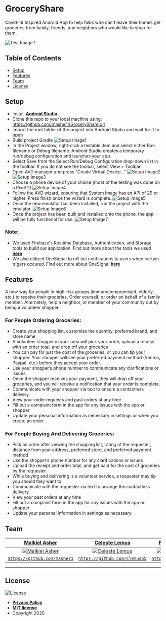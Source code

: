 # GroceryShare
Covid-19 Inspired Android App to help folks who can't leave their homes get groceries from family, friends, and neighbors who would like to shop for them.

![Test Image 1](https://github.com/masher1/GroceryShare/blob/malkiel/app/src/img/SocialScreen.png)

## Table of Contents
- [Setup](#setup)
- [Features](#features)
- [Team](#team)
- [License](#license)

## Setup
- Install **[Android Studio](https://developer.android.com/studio)**
- Clone this repo to your local machine using: https://github.com/masher1/GroceryShare.git
- Import the root folder of the project into Android Studio and wait for it to open
- Build project Gradle
![Setup Image1](https://github.com/masher1/GroceryShare/blob/master/app/src/img/Instructions%20pic%201.png)
- In the Project window, right-click a testable item and select either Run filename or Debug filename. Android Studio creates a temporary run/debug configuration and launches your app.
- Select Save from the Select Run/Debug Configuration drop-down list in the toolbar. If you do not see the toolbar, select View > Toolbar.
- Open AVD manager and press "Create Virtual Device..."
![Setup Image2](https://github.com/masher1/GroceryShare/blob/master/app/src/img/Instruction%20pic%202.png)
![Setup Image3](https://github.com/masher1/GroceryShare/blob/master/app/src/img/Instruction%20pic%203.png)
- Choose a phone device of your choice (most of the testing was done on a Pixel 2)
![Setup Image4](https://github.com/masher1/GroceryShare/blob/master/app/src/img/Instruction%20pic%204.png)
- Follow the AVD wizard, ensuring that System Image has an API of 29 or higher. Press finish once the wizard is complete. 
![Setup Image5](https://github.com/masher1/GroceryShare/blob/master/app/src/img/Instruction%20pic%205.png)
- Once the new emulator has been installed, run the project with the emulator.
![Setup Image6](https://github.com/masher1/GroceryShare/blob/master/app/src/img/Instruction%20pic%206.png)
- Once the project has been built and installed onto the phone, the app will be fully functional for use.
![Setup Image7](https://github.com/masher1/GroceryShare/blob/master/app/src/img/Instruction%20pic%207.png)

### Note:
- We used Firebase's Realtime Database, Authentication, and Storage tools to build our application. Find out more about the tools we used **[here](https://firebase.google.com/)**
- We also utilized OneSignal to roll out notifications to users when certain trigers occured. Find out more about OneSignal **[here](https://app.onesignal.com/)**

## Features

A new way for people in high-risk groups (immunocompromised, elderly, etc.) to receive their groceries. Order yourself, or order on behalf of a family member. Alternately, help a neighbor, or member of your community out by being a volunteer shopper.

### For People Ordering Groceries:
- Create your shopping list, customize the quantity, preferred brand, and store name
- A volunteer shopper in your area will pick your order, upload a receipt with an order total, and drop off your groceries
- You can pay for just the cost of the groceries, or you can tip your shopper. Your shopper will see your preferred payment method (Venmo, Paypal, etc.) before they accept your order.
- Use your shopper’s phone number to communicate any clarifications or issues.
- Once the shopper receives your payment, they will drop off your groceries, and you will receive a notification that your order is complete.
- Communicate with your shopper via text to ensure a contactless delivery
- View your order requests and past orders at any time
- Fill out a complaint form in the app for any issues with the app or shopper
- Update your personal information as necessary in settings or when you create an order

### For People Buying And Delivering Groceries:
- Pick an order after viewing the shopping list, rating of the requester, distance from your address, preferred store, and preferred payment method
- Use the shopper’s phone number for any clarifications or issues
- Upload the receipt and order total, and get paid for the cost of groceries by the requester
- While buying and delivering is a volunteer service, a requester may tip you should they want to
- Communicate with the requester via text to arrange the contactless delivery
- View your past orders at any time
- Fill out a complaint form in the app for any issues with the app or shopper
- Update your personal information in settings as necessary



## Team

| <a href="https://malkielasher.com" target="_blank">**Malkiel Asher**</a> | <a href="https://www.linkedin.com/in/celeste-lemus-806083195/" target="_blank">**Celeste Lemus**</a> | <a href="https://www.linkedin.com/in/fiona-powers-beggs-518a21170/" target="_blank">**Fiona Powers Beggs**</a> | <a href="https://www.linkedin.com/in/john-sobieski-a9811b195/" target="_blank">**John Sobieski**</a> |
| :---: |:---: | :---: | :---: |
| [![Malkiel Asher](https://avatars2.githubusercontent.com/u/44737740?s=60&v=4s=200)](https://malkielasher.com) | [![Celeste Lemus](https://avatars0.githubusercontent.com/u/47994727?s=460&v=4&s=200)](https://www.linkedin.com/in/celeste-lemus-806083195/) | [![Fiona Powers Beggs](https://avatars3.githubusercontent.com/u/59042926?s=460&v=4&s=200)](https://www.linkedin.com/in/fiona-powers-beggs-518a21170/) | [![John Sobieski](https://avatars0.githubusercontent.com/u/35733259?s=460&v=4&s=200)](https://www.linkedin.com/in/john-sobieski-a9811b195/) 
| <a href="http://github.com/masher1" target="_blank">`https://github.com/masher1`</a> | <a href="https://github.com/clemus55" target="_blank">`https://github.com/clemus55`</a> | <a href="https://github.com/fcpowe" target="_blank">`https://github.com/fcpowe`</a> | <a href="https://github.com/jfsobieski" target="_blank">`https://github.com/jfsobieski`</a> |

---

## License
[![License](http://img.shields.io/:license-mit-blue.svg?style=flat-square)](http://badges.mit-license.org)

- **[Privacy Policy](https://github.com/masher1/GroceryShare/blob/malkiel/app/src/img/PrivacyPolicy.txt)**
- **[MIT license](http://opensource.org/licenses/mit-license.php)**
- Copyright 2020
